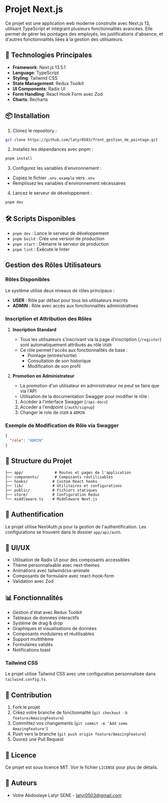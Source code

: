 # Projet Next.js

Ce projet est une application web moderne construite avec Next.js 13, utilisant TypeScript et intégrant plusieurs fonctionnalités avancées.
Elle permet de gérer les pointages des employés, les justifications d'absence, et d'autres fonctionnalités liées à la gestion des utilisateurs.

## 🚀 Technologies Principales

- **Framework**: Next.js 13.5.1
- **Language**: TypeScript
- **Styling**: Tailwind CSS
- **State Management**: Redux Toolkit
- **UI Components**: Radix UI
- **Form Handling**: React Hook Form avec Zod
- **Charts**: Recharts

## 📦 Installation

1. Clonez le repository :

```bash
git clone https://github.com/latyr0503/front_gestion_de_pointage.git
```

2. Installez les dépendances avec pnpm :

```bash
pnpm install
```

3. Configurez les variables d'environnement :

- Copiez le fichier `.env.example` vers `.env`
- Remplissez les variables d'environnement nécessaires

4. Lancez le serveur de développement :

```bash
pnpm dev
```

## 🛠️ Scripts Disponibles

- `pnpm dev` : Lance le serveur de développement
- `pnpm build` : Crée une version de production
- `pnpm start` : Démarre le serveur de production
- `pnpm lint` : Exécute le linter

## Gestion des Rôles Utilisateurs

### Rôles Disponibles

Le système utilise deux niveaux de rôles principaux :

- **USER** : Rôle par défaut pour tous les utilisateurs inscrits
- **ADMIN** : Rôle avec accès aux fonctionnalités administratives

### Inscription et Attribution des Rôles

1. **Inscription Standard**

   - Tous les utilisateurs s'inscrivant via la page d'inscription (`/register`) sont automatiquement attribués au rôle `USER`
   - Ce rôle permet l'accès aux fonctionnalités de base :
     - Pointage (entrée/sortie)
     - Consultation de son historique
     - Modification de son profil

2. **Promotion en Administrateur**
   - La promotion d'un utilisateur en administrateur ne peut se faire que via l'API
   - Utilisation de la documentation Swagger pour modifier le rôle :
   1. Accéder à l'interface Swagger (`/api-docs`)
   2. Acceder a l'endpoint (`/auth/signup`)
   3. Changer le role de `USER` à `ADMIN`

### Exemple de Modification de Rôle via Swagger

```json
{
  "role": "ADMIN"
}
```

## 📁 Structure du Projet

```
├── app/              # Routes et pages de l'application
├── components/       # Composants réutilisables
├── hooks/           # Custom React hooks
├── lib/             # Utilitaires et configurations
├── public/          # Fichiers statiques
├── store/           # Configuration Redux
└── middleware.ts    # Middleware Next.js
```

## 🔐 Authentification

Le projet utilise NextAuth.js pour la gestion de l'authentification. Les configurations se trouvent dans le dossier `app/api/auth`.

## 🎨 UI/UX

- Utilisation de Radix UI pour des composants accessibles
- Thème personnalisable avec next-themes
- Animations avec tailwindcss-animate
- Composants de formulaire avec react-hook-form
- Validation avec Zod

## 📊 Fonctionnalités

- Gestion d'état avec Redux Toolkit
- Tableaux de données interactifs
- Système de drag & drop
- Graphiques et visualisations de données
- Composants modulaires et réutilisables
- Support multithème
- Formulaires validés
- Notifications toast

### Tailwind CSS

Le projet utilise Tailwind CSS avec une configuration personnalisée dans `tailwind.config.ts`.

## 🤝 Contribution

1. Fork le projet
2. Créez votre branche de fonctionnalité (`git checkout -b feature/AmazingFeature`)
3. Committez vos changements (`git commit -m 'Add some AmazingFeature'`)
4. Push vers la branche (`git push origin feature/AmazingFeature`)
5. Ouvrez une Pull Request

## 📝 Licence

Ce projet est sous licence MIT. Voir le fichier `LICENSE` pour plus de détails.

## 👥 Auteurs

- Votre Abdoulaye Latyr SENE - latyr0503@gmail.com
